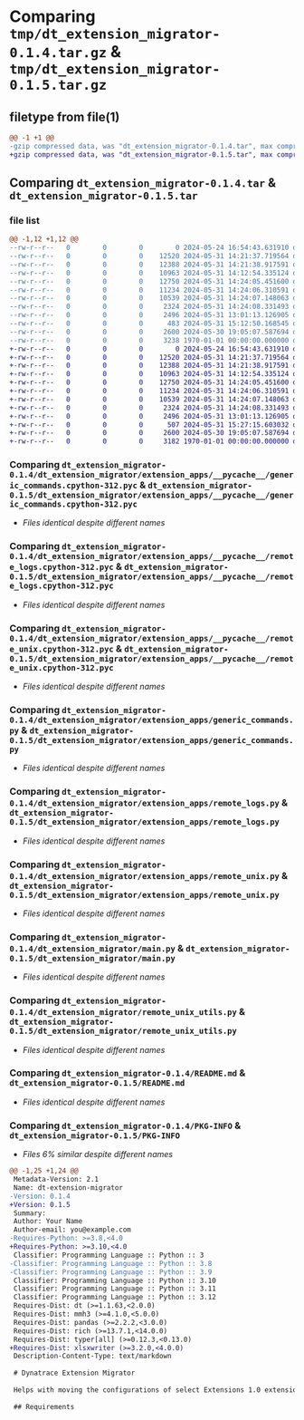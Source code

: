 # Comparing `tmp/dt_extension_migrator-0.1.4.tar.gz` & `tmp/dt_extension_migrator-0.1.5.tar.gz`

## filetype from file(1)

```diff
@@ -1 +1 @@
-gzip compressed data, was "dt_extension_migrator-0.1.4.tar", max compression
+gzip compressed data, was "dt_extension_migrator-0.1.5.tar", max compression
```

## Comparing `dt_extension_migrator-0.1.4.tar` & `dt_extension_migrator-0.1.5.tar`

### file list

```diff
@@ -1,12 +1,12 @@
--rw-r--r--   0        0        0        0 2024-05-24 16:54:43.631910 dt_extension_migrator-0.1.4/dt_extension_migrator/__init__.py
--rw-r--r--   0        0        0    12520 2024-05-31 14:21:37.719564 dt_extension_migrator-0.1.4/dt_extension_migrator/extension_apps/__pycache__/generic_commands.cpython-312.pyc
--rw-r--r--   0        0        0    12388 2024-05-31 14:21:38.917591 dt_extension_migrator-0.1.4/dt_extension_migrator/extension_apps/__pycache__/remote_logs.cpython-312.pyc
--rw-r--r--   0        0        0    10963 2024-05-31 14:12:54.335124 dt_extension_migrator-0.1.4/dt_extension_migrator/extension_apps/__pycache__/remote_unix.cpython-312.pyc
--rw-r--r--   0        0        0    12750 2024-05-31 14:24:05.451600 dt_extension_migrator-0.1.4/dt_extension_migrator/extension_apps/generic_commands.py
--rw-r--r--   0        0        0    11234 2024-05-31 14:24:06.310591 dt_extension_migrator-0.1.4/dt_extension_migrator/extension_apps/remote_logs.py
--rw-r--r--   0        0        0    10539 2024-05-31 14:24:07.148063 dt_extension_migrator-0.1.4/dt_extension_migrator/extension_apps/remote_unix.py
--rw-r--r--   0        0        0     2324 2024-05-31 14:24:08.331493 dt_extension_migrator-0.1.4/dt_extension_migrator/main.py
--rw-r--r--   0        0        0     2496 2024-05-31 13:01:13.126905 dt_extension_migrator-0.1.4/dt_extension_migrator/remote_unix_utils.py
--rw-r--r--   0        0        0      483 2024-05-31 15:12:50.168545 dt_extension_migrator-0.1.4/pyproject.toml
--rw-r--r--   0        0        0     2600 2024-05-30 19:05:07.587694 dt_extension_migrator-0.1.4/README.md
--rw-r--r--   0        0        0     3238 1970-01-01 00:00:00.000000 dt_extension_migrator-0.1.4/PKG-INFO
+-rw-r--r--   0        0        0        0 2024-05-24 16:54:43.631910 dt_extension_migrator-0.1.5/dt_extension_migrator/__init__.py
+-rw-r--r--   0        0        0    12520 2024-05-31 14:21:37.719564 dt_extension_migrator-0.1.5/dt_extension_migrator/extension_apps/__pycache__/generic_commands.cpython-312.pyc
+-rw-r--r--   0        0        0    12388 2024-05-31 14:21:38.917591 dt_extension_migrator-0.1.5/dt_extension_migrator/extension_apps/__pycache__/remote_logs.cpython-312.pyc
+-rw-r--r--   0        0        0    10963 2024-05-31 14:12:54.335124 dt_extension_migrator-0.1.5/dt_extension_migrator/extension_apps/__pycache__/remote_unix.cpython-312.pyc
+-rw-r--r--   0        0        0    12750 2024-05-31 14:24:05.451600 dt_extension_migrator-0.1.5/dt_extension_migrator/extension_apps/generic_commands.py
+-rw-r--r--   0        0        0    11234 2024-05-31 14:24:06.310591 dt_extension_migrator-0.1.5/dt_extension_migrator/extension_apps/remote_logs.py
+-rw-r--r--   0        0        0    10539 2024-05-31 14:24:07.148063 dt_extension_migrator-0.1.5/dt_extension_migrator/extension_apps/remote_unix.py
+-rw-r--r--   0        0        0     2324 2024-05-31 14:24:08.331493 dt_extension_migrator-0.1.5/dt_extension_migrator/main.py
+-rw-r--r--   0        0        0     2496 2024-05-31 13:01:13.126905 dt_extension_migrator-0.1.5/dt_extension_migrator/remote_unix_utils.py
+-rw-r--r--   0        0        0      507 2024-05-31 15:27:15.603032 dt_extension_migrator-0.1.5/pyproject.toml
+-rw-r--r--   0        0        0     2600 2024-05-30 19:05:07.587694 dt_extension_migrator-0.1.5/README.md
+-rw-r--r--   0        0        0     3182 1970-01-01 00:00:00.000000 dt_extension_migrator-0.1.5/PKG-INFO
```

### Comparing `dt_extension_migrator-0.1.4/dt_extension_migrator/extension_apps/__pycache__/generic_commands.cpython-312.pyc` & `dt_extension_migrator-0.1.5/dt_extension_migrator/extension_apps/__pycache__/generic_commands.cpython-312.pyc`

 * *Files identical despite different names*

### Comparing `dt_extension_migrator-0.1.4/dt_extension_migrator/extension_apps/__pycache__/remote_logs.cpython-312.pyc` & `dt_extension_migrator-0.1.5/dt_extension_migrator/extension_apps/__pycache__/remote_logs.cpython-312.pyc`

 * *Files identical despite different names*

### Comparing `dt_extension_migrator-0.1.4/dt_extension_migrator/extension_apps/__pycache__/remote_unix.cpython-312.pyc` & `dt_extension_migrator-0.1.5/dt_extension_migrator/extension_apps/__pycache__/remote_unix.cpython-312.pyc`

 * *Files identical despite different names*

### Comparing `dt_extension_migrator-0.1.4/dt_extension_migrator/extension_apps/generic_commands.py` & `dt_extension_migrator-0.1.5/dt_extension_migrator/extension_apps/generic_commands.py`

 * *Files identical despite different names*

### Comparing `dt_extension_migrator-0.1.4/dt_extension_migrator/extension_apps/remote_logs.py` & `dt_extension_migrator-0.1.5/dt_extension_migrator/extension_apps/remote_logs.py`

 * *Files identical despite different names*

### Comparing `dt_extension_migrator-0.1.4/dt_extension_migrator/extension_apps/remote_unix.py` & `dt_extension_migrator-0.1.5/dt_extension_migrator/extension_apps/remote_unix.py`

 * *Files identical despite different names*

### Comparing `dt_extension_migrator-0.1.4/dt_extension_migrator/main.py` & `dt_extension_migrator-0.1.5/dt_extension_migrator/main.py`

 * *Files identical despite different names*

### Comparing `dt_extension_migrator-0.1.4/dt_extension_migrator/remote_unix_utils.py` & `dt_extension_migrator-0.1.5/dt_extension_migrator/remote_unix_utils.py`

 * *Files identical despite different names*

### Comparing `dt_extension_migrator-0.1.4/README.md` & `dt_extension_migrator-0.1.5/README.md`

 * *Files identical despite different names*

### Comparing `dt_extension_migrator-0.1.4/PKG-INFO` & `dt_extension_migrator-0.1.5/PKG-INFO`

 * *Files 6% similar despite different names*

```diff
@@ -1,25 +1,24 @@
 Metadata-Version: 2.1
 Name: dt-extension-migrator
-Version: 0.1.4
+Version: 0.1.5
 Summary: 
 Author: Your Name
 Author-email: you@example.com
-Requires-Python: >=3.8,<4.0
+Requires-Python: >=3.10,<4.0
 Classifier: Programming Language :: Python :: 3
-Classifier: Programming Language :: Python :: 3.8
-Classifier: Programming Language :: Python :: 3.9
 Classifier: Programming Language :: Python :: 3.10
 Classifier: Programming Language :: Python :: 3.11
 Classifier: Programming Language :: Python :: 3.12
 Requires-Dist: dt (>=1.1.63,<2.0.0)
 Requires-Dist: mmh3 (>=4.1.0,<5.0.0)
 Requires-Dist: pandas (>=2.2.2,<3.0.0)
 Requires-Dist: rich (>=13.7.1,<14.0.0)
 Requires-Dist: typer[all] (>=0.12.3,<0.13.0)
+Requires-Dist: xlsxwriter (>=3.2.0,<4.0.0)
 Description-Content-Type: text/markdown
 
 # Dynatrace Extension Migrator
 
 Helps with moving the configurations of select Extensions 1.0 extensions to their 2.0 equivalents.
 
 ## Requirements
```

